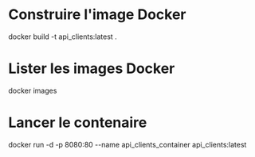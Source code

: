 # Construire l'image Docker
docker build -t api_clients:latest .

# Lister les images Docker
docker images

# Lancer le contenaire
docker run -d -p 8080:80 --name api_clients_container api_clients:latest